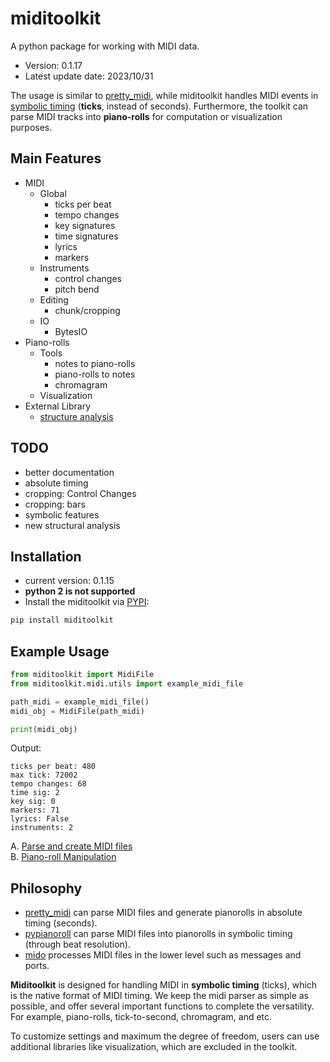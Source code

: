 # miditoolkit

A python package for working with MIDI data. 

* Version: 0.1.17
* Latest update date: 2023/10/31

The usage is similar to [pretty_midi](https://github.com/craffel/pretty-midi), while miditoolkit handles MIDI events in [symbolic timing](https://mido.readthedocs.io/en/latest/midi_files.html#about-the-time-attribute) (**ticks**, instead of seconds). Furthermore, the toolkit can parse MIDI tracks into **piano-rolls** for computation or visualization purposes.

## Main Features
* MIDI
    * Global
        * ticks per beat
        * tempo changes
        * key signatures
        * time signatures
        * lyrics
        * markers
    * Instruments
        * control changes
        * pitch bend
    * Editing
        * chunk/cropping
    * IO
        * BytesIO
* Piano-rolls    
    * Tools
        * notes to piano-rolls
        * piano-rolls to notes
        * chromagram
    * Visualization
* External Library
   * [structure analysis](https://github.com/wayne391/sf_segmenter)
   
## TODO
* better documentation
* absolute timing
* cropping: Control Changes
* cropping: bars
* symbolic features
* new structural analysis

## Installation
* current version: 0.1.15
* **python 2 is not supported**   
* Install the miditoolkit via [PYPI](https://pypi.org/project/miditoolkit/):
```bash
pip install miditoolkit
```

## Example Usage

```python
from miditoolkit import MidiFile
from miditoolkit.midi.utils import example_midi_file

path_midi = example_midi_file()
midi_obj = MidiFile(path_midi)

print(midi_obj)
```

Output:
```
ticks per beat: 480
max tick: 72002
tempo changes: 68
time sig: 2
key sig: 0
markers: 71
lyrics: False
instruments: 2
```
A. [Parse and create MIDI files](examples/parse_and_create_MIDI_files.ipynb)  
B. [Piano-roll Manipulation](examples/pinoroll_manipulation.ipynb)


## Philosophy
* [pretty_midi](https://github.com/craffel/pretty-midi) can parse MIDI files and generate pianorolls in absolute timing (seconds). 
* [pypianoroll](https://github.com/salu133445/pypianoroll) can parse MIDI files into pianorolls in symbolic timing (through beat resolution).
* [mido](https://github.com/mido/mido) processes MIDI files in the lower level such as messages and ports.

**Miditoolkit** is designed for handling MIDI in **symbolic timing** (ticks), which is the native format of MIDI timing. We keep the midi parser as simple as possible, and offer several important functions to complete the versatility. For example, piano-rolls, tick-to-second, chromagram, and etc.

To customize settings and maximum the degree of freedom, users can use additional libraries like visualization, which are excluded in the toolkit. 


